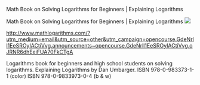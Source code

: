 Math Book on Solving Logarithms for Beginners | Explaining Logarithms

Math Book on Solving Logarithms for Beginners | Explaining Logarithms
![](../_resources/51748e1de9fddeb58e85056221ad4c3d.png)

http://www.mathlogarithms.com/?utm_medium=email&utm_source=other&utm_campaign=opencourse.GdeNrll1EeSROyIACtiVvg.announcements~opencourse.GdeNrll1EeSROyIACtiVvg.oJRNR6dhEeiFUA70FkCTgA

Logarithms book for beginners and high school students on solving logarithms. Explaining Logarithms by Dan Umbarger. ISBN 978-0-983373-1-1 (color) ISBN 978-0-9833973-0-4 (b & w)
